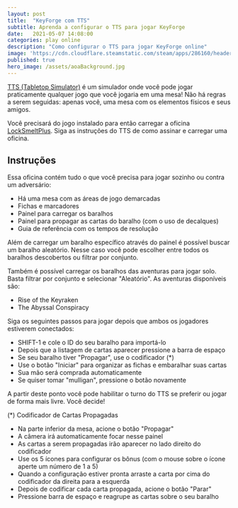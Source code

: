 ```yaml
---
layout: post
title:  "KeyForge com TTS"
subtitle: Aprenda a configurar o TTS para jogar KeyForge
date:   2021-05-07 14:08:00
categories: play online
description: "Como configurar o TTS para jogar KeyForge online"
image: 'https://cdn.cloudflare.steamstatic.com/steam/apps/286160/header.jpg?t=1616789032'
published: true
hero_image: /assets/aoaBackground.jpg
---
```


[TTS (Tabletop Simulator)](https://store.steampowered.com/app/286160/Tabletop_Simulator/) é um simulador onde você pode jogar
praticamente qualquer jogo que você jogaria em uma mesa!
Não há regras a serem seguidas: apenas você, uma mesa com os elementos físicos e seus amigos.

Você precisará do jogo instalado para então carregar a oficina [LockSmeltPlus](https://steamcommunity.com/sharedfiles/filedetails/?id=2479897263).
Siga as instruções do TTS de como assinar e carregar uma oficina.

## Instruções

Essa oficina contém tudo o que você precisa para jogar sozinho ou contra um adversário:
- Há uma mesa com as áreas de jogo demarcadas
- Fichas e marcadores
- Painel para carregar os baralhos
- Painel para propagar as cartas do baralho (com o uso de decalques)
- Guia de referência com os tempos de resolução

Além de carregar um baralho específico através do painel é possível buscar um baralho aleatório. Nesse caso você pode escolher
entre todos os baralhos descobertos ou filtrar por conjunto.

Também é possível carregar os baralhos das aventuras para jogar solo. Basta filtrar por conjunto e selecionar "Aleatório".
As aventuras disponíveis são:
- Rise of the Keyraken
- The Abyssal Conspiracy

Siga os seguintes passos para jogar depois que ambos os jogadores estiverem conectados:
- SHIFT-1 e cole o ID do seu baralho para importá-lo
- Depois que a listagem de cartas aparecer pressione a barra de espaço
- Se seu baralho tiver "Propagar", use o codificador (*)
- Use o botão "Iniciar" para organizar as fichas e embaralhar suas cartas
- Sua mão será comprada automaticamente
- Se quiser tomar "mulligan", pressione o botão novamente

A partir deste ponto você pode habilitar o turno do TTS se preferir ou jogar de forma mais livre. Você decide!

(*) Codificador de Cartas Propagadas
- Na parte inferior da mesa, acione o botão "Propagar"
- A câmera irá automaticamente focar nesse painel
- As cartas a serem propagadas irão aparecer no lado direito do codificador
- Use os 5 ícones para configurar os bônus (com o mouse sobre o ícone aperte um número de 1 a 5)
- Quando a configuração estiver pronta arraste a carta por cima do codificador da direita para a esquerda
- Depois de codificar cada carta propagada, acione o botão "Parar"
- Pressione barra de espaço e reagrupe as cartas sobre o seu baralho
